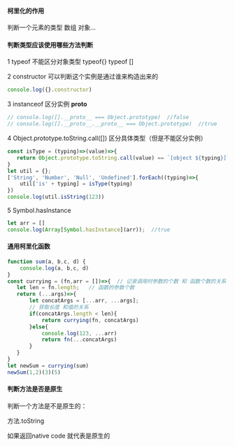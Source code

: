 #### 柯里化的作用

判断一个元素的类型 数组 对象...

#### 判断类型应该使用哪些方法判断

1 typeof 不能区分对象类型 typeof{} typeof []

2 constructor 可以判断这个实例是通过谁来构造出来的

```javascript
console.log({}.constructor)
```

3 instanceof 区分实例 __proto__

```javascript
// console.log([].__proto__ === Object.prototype)  //false
// console.log([].__proto__.__proto__ === Object.prototype)  //true
```

4 Object.prototype.toString.call([]) 区分具体类型（但是不能区分实例）

```javascript
const isType = (typing)=>(value)=>{
   return Object.prototype.toString.call(value) == `[object ${typing}]`
}
let util = {};
['String', 'Number', 'Null', 'Undefined'].forEach((typing)=>{
    util['is' + typing] = isType(typing)
})
console.log(util.isString(123))
```

5 Symbol.hasInstance

```javascript
let arr = []
console.log(Array[Symbol.hasInstance](arr));  //true
```

#### 通用柯里化函数

```javascript
function sum(a, b,c, d) {
    console.log(a, b,c, d)
}
const currying = (fn,arr = [])=>{  // 记录调用时参数的个数 和 函数个数的关系
   let len = fn.length;   // 函数的参数个数 
   return (...args)=>{   
       let concatArgs = [...arr, ...args];
       // 获取长度 和值的关系
       if(concatArgs.length < len){
           return currying(fn, concatArgs)
       }else{
           console.log(123, ...arr)
           return fn(...concatArgs) 
       }
   }
}
let newSum = currying(sum)
newSum(1,2)(3)(5)
```

#### 判断方法是否是原生

判断一个方法是不是原生的：

方法.toString 

如果返回native code 就代表是原生的 